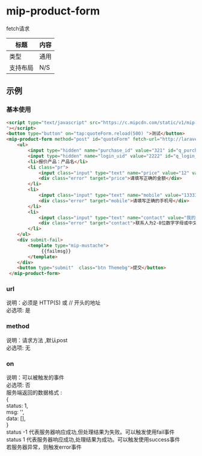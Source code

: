 # mip-product-form

fetch请求

标题|内容
----|----
类型|通用
支持布局|N/S
## 示例

### 基本使用

```html
<script type="text/javascript" src="https://c.mipcdn.com/static/v1/mip-mustache/mip-mustache.js
"></script>
<button type="button" on="tap:quoteForm.reload(500) ">测试</button>
<mip-product-form method="post" id="quoteForm" fetch-url="http://laravel51.com/postData" on="success:quoteForm.reset(500)">
    <ul>
        <input type="hidden" name="purchase_id" value="321" id="q_purchase_id">
        <input type="hidden" name="login_uid" value="2222" id="q_login_uid">
        <li>报价产品：产品名</li>
        <li class="pr">
            <input class="input" type="text" name="price" value="12" validatetarget="price" validatetype="custom" validatereg="^[1-9]+(\.\d{0,2})?$|^0(\.\d{0,2})?$|^[1-9]+[0-9]*(\.\d{0,2})?$" placeholder="产品报价"><span class="price">元/件</span>
            <div class="error" target="price">请填写正确的金额</div>
        </li>
        <li>
            <input class="input" type="text" name="mobile" value="13333333333" validatetarget="mobile" validatetype="custom" validatereg="^1[345789]\d{9}$" placeholder="联系方式">
            <div class="error" target="mobile">请填写正确的手机号</div>
        </li>
        <li>
            <input class="input" type="text" name="contact" value="我的哥" validatetarget="contact" validatetype="custom" validatereg="^[a-zA-Z0-9\u4e00-\u9fff\w]{2,8}$" placeholder="联系人">
            <div class="error" target="contact">联系人为2-8位数字字母或中文</div>
        </li>
    </ul>
    <div submit-fail>
        <template type="mip-mustache">
             {{failmsg}} 
        </template>
    </div>
    <button type="submit"  class="btn Themebg">提交</button>
 </mip-product-form>
```
### url

说明：必须是 HTTP(S) 或 // 开头的地址   
必选项: 是  

### method
说明：请求方法  ,默认post  
必选项: 无  

### on 

说明：可以被触发的事件  
必选项: 否  
服务端返回的数据格式 :  
{  
    status: 1,  
    msg: '',  
    data: [],  
}  
status -1  代表服务器响应成功,但处理结果为失败。可以触发使用fail事件  
status 1 代表服务器响应成功,处理结果为成功。可以触发使用success事件  
若服务器异常，则触发error事件  






